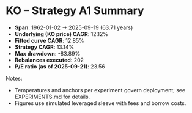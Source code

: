 # KO – Strategy A1 Summary

- **Span**: 1962-01-02 → 2025-09-19 (63.71 years)
- **Underlying (KO price) CAGR**: 12.12%
- **Fitted curve CAGR**: 12.85%
- **Strategy CAGR**: 13.14%
- **Max drawdown**: -83.89%
- **Rebalances executed**: 202
- **P/E ratio (as of 2025-09-21)**: 23.56

Notes:

- Temperatures and anchors per experiment govern deployment; see EXPERIMENTS.md for details.
- Figures use simulated leveraged sleeve with fees and borrow costs.

